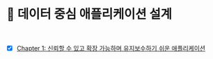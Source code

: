 # 📖 데이터 중심 애플리케이션 설계

<br>

- [x] [Chapter 1: 신뢰할 수 있고 확장 가능하며 유지보수하기 쉬운 애플리케이션](01_신뢰할_수_있고_확장_가능하며_유지보수하기_쉬운_애플리케이션.md)
  